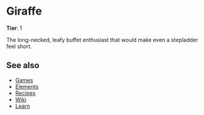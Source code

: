 # Giraffe

**Tier**: 1

The long-necked, leafy buffet enthusiast that would make even a stepladder feel short.

## See also

* [Games](/wiki/games)
* [Elements](/wiki/elements)
* [Recipes](/wiki/recipes)
* [Wiki](/wiki/index)
* [Learn](/learn/index)